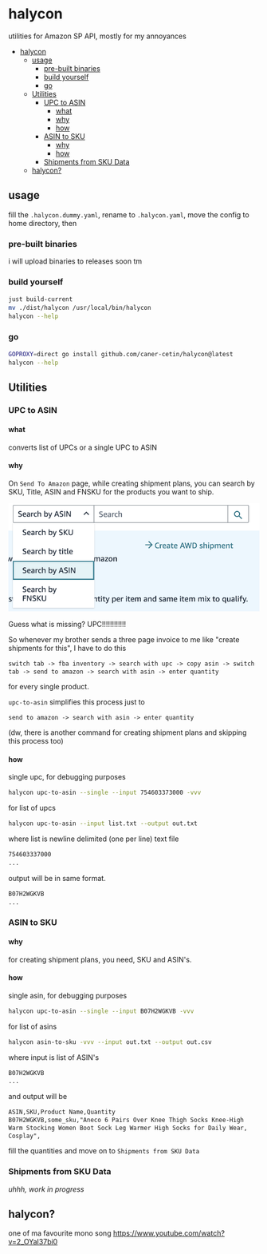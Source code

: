 # halycon

utilities for Amazon SP API, mostly for my annoyances

- [halycon](#halycon)
  - [usage](#usage)
    - [pre-built binaries](#pre-built-binaries)
    - [build yourself](#build-yourself)
    - [go](#go)
  - [Utilities](#utilities)
    - [UPC to ASIN](#upc-to-asin)
      - [what](#what)
      - [why](#why)
      - [how](#how)
    - [ASIN to SKU](#asin-to-sku)
      - [why](#why-1)
      - [how](#how-1)
    - [Shipments from SKU Data](#shipments-from-sku-data)
  - [halycon?](#halycon-1)

## usage

fill the `.halycon.dummy.yaml`, rename to `.halycon.yaml`, move the config to home directory, then

### pre-built binaries

i will upload binaries to releases soon tm

### build yourself

```bash
just build-current
mv ./dist/halycon /usr/local/bin/halycon
halycon --help
```

### go

```bash
GOPROXY=direct go install github.com/caner-cetin/halycon@latest
halycon --help
```

## Utilities
### UPC to ASIN

#### what

converts list of UPCs or a single UPC to ASIN

#### why

On `Send To Amazon` page, while creating shipment plans, you can search by SKU, Title, ASIN and FNSKU for the products you want to ship.

![alt text](./static/upc-to-asin-1.jpg)

Guess what is missing? UPC!!!!!!!!!!!!

So whenever my brother sends a three page invoice to me like "create shipments for this", I have to do this 
```
switch tab -> fba inventory -> search with upc -> copy asin -> switch tab -> send to amazon -> search with asin -> enter quantity
```
for every single product.

`upc-to-asin` simplifies this process just to
```
send to amazon -> search with asin -> enter quantity
```
(dw, there is another command for creating shipment plans and skipping this process too)

#### how

single upc, for debugging purposes
```bash
halycon upc-to-asin --single --input 754603373000 -vvv
```
for list of upcs
```bash
halycon upc-to-asin --input list.txt --output out.txt
```
where list is newline delimited (one per line) text file
```bash
754603337000
...
```
output will be in same format.
```bash
B07H2WGKVB
...
```

### ASIN to SKU

#### why
for creating shipment plans, you need, SKU and ASIN's.
#### how

single asin, for debugging purposes
```bash
halycon upc-to-asin --single --input B07H2WGKVB -vvv
```
for list of asins
```bash
halycon asin-to-sku -vvv --input out.txt --output out.csv  
```
where input is list of ASIN's
```bash
B07H2WGKVB
...
```
and output will be
```
ASIN,SKU,Product Name,Quantity
B07H2WGKVB,some_sku,"Aneco 6 Pairs Over Knee Thigh Socks Knee-High Warm Stocking Women Boot Sock Leg Warmer High Socks for Daily Wear, Cosplay",
```
fill the quantities and move on to `Shipments from SKU Data`


### Shipments from SKU Data

*uhhh, work in progress*


## halycon?

one of ma favourite mono song https://www.youtube.com/watch?v=2_OYaI37bi0